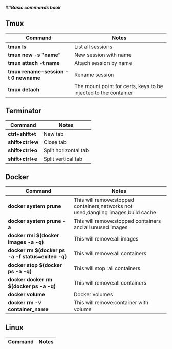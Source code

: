 ##**_Basic commands book_**

## Tmux

| **Command**                             | **Notes**                                                                |
| --------------------------------------- | -------------------------------------------------------------------------| 
| **tmux ls**                             | List all sessions	                                                     | 
| **tmux new -s "name"**                  | New session with name                                                    | 
| **tmux attach -t name**                 | Attach session by name                                                   |
| **tmux rename-session -t 0 newname**    | Rename session                                                           | 
| **tmux detach**                         | The mount point for certs, keys to be injected to the container          | 

## Terminator

| **Command**                   | **Notes**                                                                          |
| ------------------------------| -----------------------------------------------------------------------------------|
| **ctrl+shift+t**              | New tab	                                                                         |
| **shift+ctrl+w**              | Close tab                                                                          |
| **shift+ctrl+o**              | Split horizontal tab                                                               |
| **shift+ctrl+e**              | Split vertical tab                                                                 |

## Docker

| **Command**                                       | **Notes**                                                                          |
| --------------------------------------------------| -----------------------------------------------------------------------------------|
| **docker system prune**                           | This will remove:stopped containers,networks not used,dangling images,build cache  |                                                                                                                                                                      |
| **docker system prune -a**                        | This will remove:stopped containers and all unused images                          |
| **docker rmi $(docker images -a -q)**             | This will remove:all images                                                        |
| **docker rm $(docker ps -a -f status=exited -q)** | This will remove:all containers                                                    |
| **docker stop $(docker ps -a -q)**                | This will stop  :all containers                                                    |
| **docker docker rm $(docker ps -a -q)**           | This will remove:all containers                                                    |
| **docker volume**                                 | Docker volumes                                                                     |
| **docker rm -v container_name**                   | This will remove:container with volume                                             |





## Linux

| **Command**                   | **Notes**                                                                          |
| -------------------------     | -----------------------------------------------------------------------------------|
    
